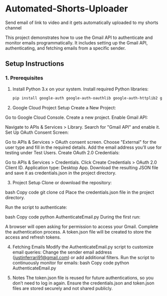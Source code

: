 # Automated-Shorts-Uploader
Send email of link to video and it gets automatically uploaded to my shorts channel

This project demonstrates how to use the Gmail API to authenticate and monitor emails programmatically. It includes setting up the Gmail API, authenticating, and fetching emails from a specific sender.

## **Setup Instructions**

### **1. Prerequisites**
1. Install Python 3.x on your system.
   Install required Python libraries:
   ```bash
   pip install google-auth google-auth-oauthlib google-auth-httplib2 google-api-python-client
   
2. Google Cloud Project Setup
Create a New Project:

Go to Google Cloud Console.
Create a new project.
Enable Gmail API:

Navigate to APIs & Services > Library.
Search for "Gmail API" and enable it.
Set Up OAuth Consent Screen:

Go to APIs & Services > OAuth consent screen.
Choose "External" for the user type and fill in the required details.
Add the email address you’ll use for testing under Test Users.
Create OAuth 2.0 Credentials:

Go to APIs & Services > Credentials.
Click Create Credentials > OAuth 2.0 Client ID.
Application type: Desktop App.
Download the resulting JSON file and save it as credentials.json in the project directory.

3. Project Setup
Clone or download the repository:

bash
Copy code
git clone <repository-url>
cd <repository-directory>
Place the credentials.json file in the project directory.

Run the script to authenticate:

bash
Copy code
python AuthenticateEmail.py
During the first run:

A browser will open asking for permission to access your Gmail.
Complete the authentication process.
A token.json file will be created to store the access and refresh tokens.

4. Fetching Emails
Modify the AuthenticateEmail.py script to customize email queries:
Change the sender email address (justinferrari91@gmail.com) or add additional filters.
Run the script to continuously monitor for emails:
bash
Copy code
python AuthenticateEmail.py

6. Notes
The token.json file is reused for future authentications, so you don’t need to log in again.
Ensure the credentials.json and token.json files are stored securely and not shared publicly.
